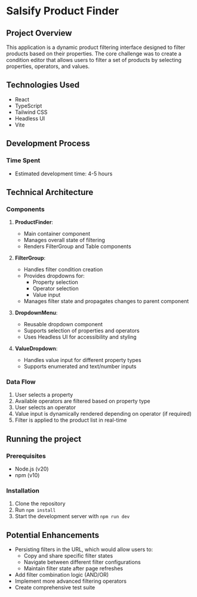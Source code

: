 # Salsify Product Finder

## Project Overview

This application is a dynamic product filtering interface designed to filter products based on their properties. The core challenge was to create a condition editor that allows users to filter a set of products by selecting properties, operators, and values.

## Technologies Used

- React
- TypeScript
- Tailwind CSS
- Headless UI
- Vite

## Development Process

### Time Spent

- Estimated development time: 4-5 hours

## Technical Architecture

### Components

1. **ProductFinder**:

   - Main container component
   - Manages overall state of filtering
   - Renders FilterGroup and Table components

2. **FilterGroup**:

   - Handles filter condition creation
   - Provides dropdowns for:
     - Property selection
     - Operator selection
     - Value input
   - Manages filter state and propagates changes to parent component

3. **DropdownMenu**:

   - Reusable dropdown component
   - Supports selection of properties and operators
   - Uses Headless UI for accessibility and styling

4. **ValueDropdown**:
   - Handles value input for different property types
   - Supports enumerated and text/number inputs

### Data Flow

1. User selects a property
2. Available operators are filtered based on property type
3. User selects an operator
4. Value input is dynamically rendered depending on operator (if required)
5. Filter is applied to the product list in real-time

## Running the project

### Prerequisites

- Node.js (v20)
- npm (v10)

### Installation

1. Clone the repository
2. Run `npm install`
3. Start the development server with `npm run dev`

## Potential Enhancements

- Persisting filters in the URL, which would allow users to:
  - Copy and share specific filter states
  - Navigate between different filter configurations
  - Maintain filter state after page refreshes
- Add filter combination logic (AND/OR)
- Implement more advanced filtering operators
- Create comprehensive test suite
